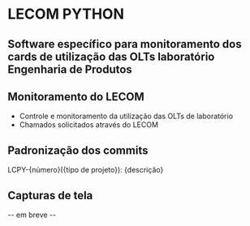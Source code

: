 # LECOM PYTHON
## Software específico para monitoramento dos cards de utilização das OLTs laboratório Engenharia de Produtos

## Monitoramento do LECOM
- Controle e monitoramento da utilização das OLTs de laboratório
- Chamados solicitados através do LECOM


## Padronização dos commits
LCPY-{número}({tipo de projeto}): {descrição}

## Capturas de tela 
-- em breve --